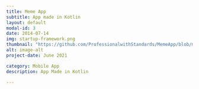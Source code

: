 ```yaml
---
title: Meme App
subtitle: App made in Kotlin
layout: default
modal-id: 3
date: 2014-07-14
img: startup-framework.png
thumbnail: "https://github.com/ProfessionalwithStandards/MemeApp/blob/main/app/src/main/res/drawable/img.png?raw=true"
alt: image-alt
project-date: June 2021

category: Mobile App
description: App Made in Kotlin

---
```

